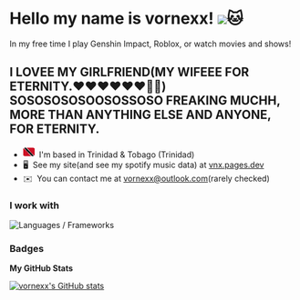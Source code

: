  Hello my name is vornexx! ![](https://user-images.githubusercontent.com/18350557/176309783-0785949b-9127-417c-8b55-ab5a4333674e.gif)🐱
===============================================================================================================================

In my free time I play Genshin Impact, Roblox, or watch movies and shows! 
## **I LOVEE MY GIRLFRIEND(MY WIFEEE FOR ETERNITY.❤️❤️❤️❤️❤️❤️💍💍) SOSOSOSOSOOSOSSOSO FREAKING MUCHH, MORE THAN ANYTHING ELSE AND ANYONE, FOR ETERNITY.**

* ![](download-resizehood.com.png)  I'm based in Trinidad & Tobago (Trinidad)
* 🖥️  See my site(and see my spotify music data) at [vnx.pages.dev](http://vnx.pages.dev)
* ✉️  You can contact me at [vornexx@outlook.com](mailto:vornexx@outlook.com)(rarely checked)

### I work with


<p align="left">
<img alt="Languages / Frameworks" src="https://skillicons.dev/icons?i=html,css,js,ts,astro,md&perline=13">
</p>

### Badges

<b>My GitHub Stats</b>

<a href="http://www.github.com/vornexx"><img src="https://github-readme-stats.vercel.app/api?username=vornexx&show_icons=true&hide=stars,issues,&count_private=true&title_color=0891b2&text_color=ffffff&icon_color=0891b2&bg_color=0d1117&hide_border=false&show_icons=true" alt="vornexx's GitHub stats" /></a>
